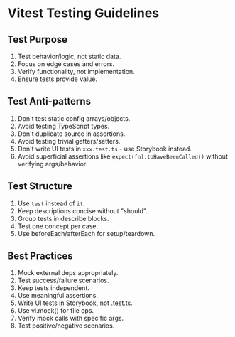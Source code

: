 # Vitest Testing Guidelines

## Test Purpose

1. Test behavior/logic, not static data.
2. Focus on edge cases and errors.
3. Verify functionality, not implementation.
4. Ensure tests provide value.

## Test Anti-patterns

1. Don't test static config arrays/objects.
2. Avoid testing TypeScript types.
3. Don't duplicate source in assertions.
4. Avoid testing trivial getters/setters.
5. Don't write UI tests in `xxx.test.ts` - use Storybook instead.
6. Avoid superficial assertions like `expect(fn).toHaveBeenCalled()` without verifying args/behavior.

## Test Structure

1. Use `test` instead of `it`.
2. Keep descriptions concise without "should".
3. Group tests in describe blocks.
4. Test one concept per case.
5. Use beforeEach/afterEach for setup/teardown.

## Best Practices

1. Mock external deps appropriately.
2. Test success/failure scenarios.
3. Keep tests independent.
4. Use meaningful assertions.
5. Write UI tests in Storybook, not .test.ts.
6. Use vi.mock() for file ops.
7. Verify mock calls with specific args.
8. Test positive/negative scenarios.
